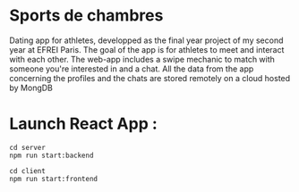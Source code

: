 # Sports de chambres
 Dating app for athletes, developped as the final year project of my second year at EFREI Paris. 
The goal of the app is for athletes to meet and interact with each other.
The web-app includes a swipe mechanic to match with someone you're interested in and a chat.
All the data from the app concerning the profiles and the chats are stored remotely on a cloud hosted by MongDB


# Launch React App : 

```shell
cd server
npm run start:backend
```

```shell
cd client
npm run start:frontend
```
